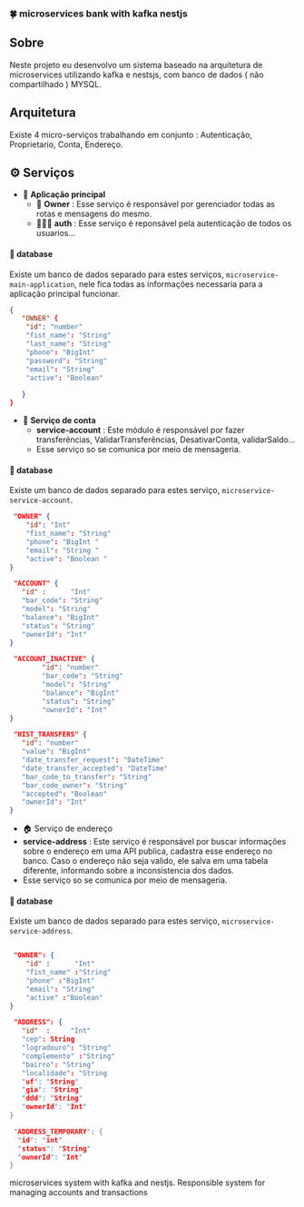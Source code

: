 ### 🍀 microservices bank with kafka nestjs

## Sobre 
Neste projeto eu desenvolvo um sistema baseado na arquitetura de microservices utilizando kafka e nestsjs, com banco de dados ( não compartilhado ) MYSQL. 


## Arquitetura 
Existe 4 micro-serviços trabalhando em conjunto : Autenticação, Proprietario, Conta, Endereço. 

## ⚙ Serviços  

- 🎈 **Aplicação principal**
  - 👤 **Owner** : Esse serviço é responsável por gerenciador todas as rotas e mensagens do mesmo.
  - 👮🏼‍♀️ **auth** : Esse serviço é reponsável pela autenticação de todos os usuarios...

#### 🎲 database 
Existe um banco de dados separado para estes serviços, `microservice-main-application`, nele fica todas as informações necessaria para a aplicação 
principal funcionar.
```json
{
   "OWNER" {
    "id": "number"
    "fist_name": "String"
    "last_name": "String"
    "phone": "BigInt"
    "password": "String"
    "email": "String"
    "active": "Boolean"
   
   }
}
```


- 💸 **Serviço de conta** 
  -  **service-account** : Este módulo é responsável por fazer transferências, ValidarTransferências, DesativarConta, validarSaldo...
  -  Esse serviço so se comunica por meio de mensageria.
#### 🎲 database 
Existe um banco de dados separado para estes serviço, `microservice-service-account`. 
```json
 "OWNER" {
    "id": "Int"    
    "fist_name": "String"
    "phone": "BigInt "
    "email": "String "
    "active": "Boolean "
}

 "ACCOUNT" {
   "id" :      "Int"     
   "bar_code": "String"
   "model": "String"
   "balance": "BigInt"
   "status": "String" 
   "ownerId": "Int"
}

 "ACCOUNT_INACTIVE" {
        "id": "number"
        "bar_code": "String"
        "model": "String"
        "balance": "BigInt"
        "status": "String" 
        "ownerId": "Int"
}

 "HIST_TRANSFERS" {
   "id": "number"  
   "value": "BigInt"
   "date_transfer_request": "DateTime" 
   "date_transfer_accepted": "DateTime" 
   "bar_code_to_transfer": "String"
   "bar_code_owner": "String"
   "accepted": "Boolean" 
   "ownerId": "Int"
}
```
- 🏠 Serviço de endereço 
- **service-address** : Este serviço é responsável por buscar informações sobre o endereço em uma API publica, cadastra esse endereço no banco.
Caso o endereço não seja valido, ele salva em uma tabela diferente, informando sobre a inconsistencia dos dados.
-  Esse serviço so se comunica por meio de mensageria.
#### 🎲 database 
Existe um banco de dados separado para estes serviço, `microservice-service-address`. 
```json

 "OWNER": {
    "id" :      "Int"     
    "fist_name" :"String"
    "phone" :"BigInt" 
    "email": "String"
    "active" :"Boolean" 
}

 "ADDRESS": {
   "id"  :     "Int"     
   "cep": String
   "logradouro": "String"
   "complemento" :"String"
   "bairro": "String"
   "localidade": "String
   "uf": "String"
   "gia": "String"
   "ddd": "String"
   "ownerId": "Int"
}

 "ADDRESS_TEMPORARY": {
  "id": "int"       
  "status": "String"
  "ownerId": "Int"
}

```

microservices system with kafka and nestjs. Responsible system for managing accounts and transactions
